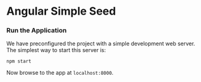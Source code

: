 # Angular Simple Seed
### Run the Application

We have preconfigured the project with a simple development web server. The simplest way to start
this server is:

```
npm start
```

Now browse to the app at `localhost:8000`.
